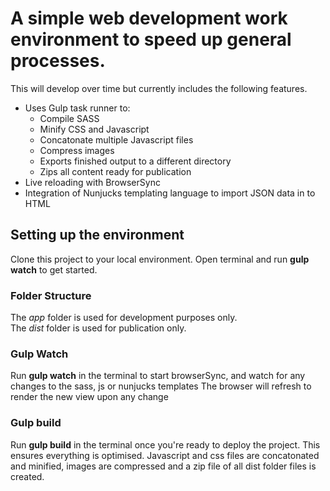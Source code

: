 # A simple web development work environment to speed up general processes.

This will develop over time but currently includes the following features.

- Uses Gulp task runner to:
  - Compile SASS
  - Minify CSS and Javascript
  - Concatonate multiple Javascript files
  - Compress images
  - Exports finished output to a different directory
  - Zips all content ready for publication
- Live reloading with BrowserSync
- Integration of Nunjucks templating language to import JSON data in to HTML

## Setting up the environment

Clone this project to your local environment.
Open terminal and run **gulp watch** to get started.

### Folder Structure
The *app* folder is used for development purposes only.<br>
The *dist* folder is used for publication only.

### Gulp Watch

Run **gulp watch** in the terminal to start browserSync, and watch for any changes to the sass, js or nunjucks templates
The browser will refresh to render the new view upon any change

### Gulp build

Run **gulp build** in the terminal once you're ready to deploy the project.
This ensures everything is optimised.
Javascript and css files are concatonated and minified, images are compressed and a zip file of all dist folder files is created.
